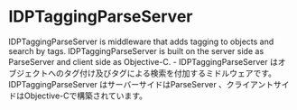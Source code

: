 # IDPTaggingParseServer
IDPTaggingParseServer is middleware that adds tagging to objects and search by tags. IDPTaggingParseServer is built on the server side as ParseServer and client side as Objective-C. - IDPTaggingParseServer はオブジェクトへのタグ付け及びタグによる検索を付加するミドルウェアです。IDPTaggingParseServer はサーバーサイドはParseServer 、クライアントサイドはObjective-Cで構築されています。
